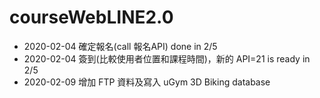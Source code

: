 # courseWebLINE2.0
* 2020-02-04 確定報名(call 報名API) done in 2/5 
* 2020-02-04 簽到(比較使用者位置和課程時間)，新的 API=21 is ready in 2/5
* 2020-02-09 增加 FTP 資料及寫入 uGym 3D Biking database
